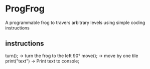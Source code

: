 # ProgFrog

A programmable frog to travers arbitrary levels
using simple coding instructions

## instructions

turn(); -> turn the frog to the left 90°
move(); -> move by one tile
print("text") -> Print text to console;

